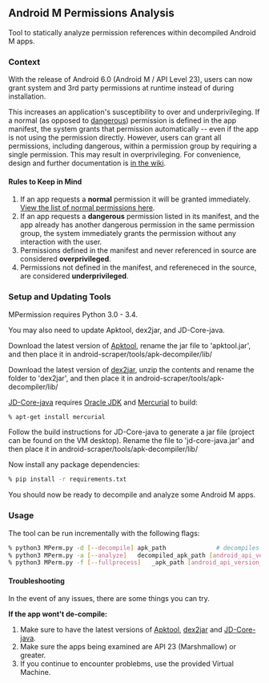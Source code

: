 ## Android M Permissions Analysis
Tool to statically analyze permission references within decompiled Android M apps.

### Context
With the release of Android 6.0 (Android M / API Level 23), users can now grant system and 3rd party permissions at runtime instead of during installation.

This increases an application's susceptibility to over and underprivileging. If a normal (as opposed to [dangerous][1]) permission is defined in the app manifest, the system grants that permission automatically -- even if the app is not using the permission directly. However, users can grant all permissions, including dangerous, within a permission group by requiring a single permission. This may result in overprivileging. For convenience, design and further documentation is [in the wiki][5].

#### Rules to Keep in Mind
1. If an app requests a **normal** permission it will be granted immediately. [View the list of normal permissions here](http://developer.android.com/guide/topics/security/normal-permissions.html).
2. If an app requests a **dangerous** permission listed in its manifest, and the app already has another dangerous permission in the same permission group, the system immediately grants the permission without any interaction with the user.
3. Permissions defined in the manifest and never referenced in source are considered **overprivileged**.
4. Permissions not defined in the manifest, and refereneced in the source, are considered **underprivileged**. 

### Setup and Updating Tools
MPermission requires Python 3.0 - 3.4. 

You may also need to update Apktool, dex2jar, and JD-Core-java.

Download the latest version of [Apktool][6], rename the jar file to 'apktool.jar', and then place it in android-scraper/tools/apk-decompiler/lib/

Download the latest version of [dex2jar][7], unzip the contents and rename the folder to 'dex2jar', and then place it in android-scraper/tools/apk-decompiler/lib/

[JD-Core-java][8] requires [Oracle JDK][9] and [Mercurial][10] to build:
```bash
% apt-get install mercurial
```
Follow the build instructions for JD-Core-java to generate a jar file (project can be found on the VM desktop). Rename the file to 'jd-core-java.jar' and then place it in android-scraper/tools/apk-decompiler/lib/
 

Now install any package dependencies:  
```bash
% pip install -r requirements.txt
```

You should now be ready to decompile and analyze some Android M apps.

### Usage  

The tool can be run incrementally with the following flags:


```bash
% python3 MPerm.py -d [--decompile] apk_path              # decompiles APK and moves it to sample_apk/ - This could take a few minutes depending on the size of the APK
% python3 MPerm.py -a [--analyze]   decompiled_apk_path [android_api_version_number_targeted]   # analyze and prints source report / analysis report against the specified API level number
% python3 MPerm.py -f [--fullprocess]   _apk_path [android_api_version_number_targeted]   # decompiles APK, analyzes against the specified API level number and prints source report / analysis report, then deletes the decompiled source folder
```


#### Troubleshooting
In the event of any issues, there are some things you can try.

**If the app wont't de-compile:** 	

1. Make sure to have the latest versions of [Apktool][6], [dex2jar][7] and [JD-Core-java][8]. 
2. Make sure the apps being examined are API 23 (Marshmallow) or greater.
3. If you continue to encounter problebms, use the provided Virtual Machine.



[1]: http://developer.android.com/guide/topics/security/permissions.html#normal-dangerous
[2]: https://www.wikiwand.com/en/Android_application_package
[3]: https://git-scm.com/book/en/v2/Git-Tools-Submodules
[4]: https://github.com/kocsenc/android-scraper/tree/master/tools/apk-decompiler/
[5]: https://github.com/dan7800/MPermission/wiki
[6]: http://ibotpeaches.github.io/Apktool/
[7]: https://sourceforge.net/projects/dex2jar/files/
[8]: https://github.com/nviennot/jd-core-java
[9]: http://www.oracle.com/technetwork/pt/java/javase/downloads/index.html
[10]: https://www.mercurial-scm.org/
